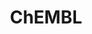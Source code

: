 ---
layout: default
bigquery: https://console.cloud.google.com/bigquery?p=patents-public-data&d=ebi_chembl&page=dataset
citation: '"The ChEMBL database in 2017." Anna Gaulton, Anne Hersey, Michał Nowotka,
  A Patrícia Bento, Jon Chambers, David Mendez, Prudence Mutowo, Francis Atkinson,
  Louisa J Bellis, Elena Cibrián-Uhalte, Mark Davies, Nathan Dedman, Anneli Karlsson,
  María Paula Magariños, John P Overington, George Papadatos, Ines Smit, Andrew R
  Leach Nucleic acids Research (2017) 45 (Database Issue), D945-D954'
contributors: European Bioinformatics Institute
cost: None
description: ChEMBL Data is a manually curated database of small molecules used in
  drug discovery, including information about existing patented drugs.
documentation: 'schema: https://www.ebi.ac.uk/chembl/db_schema


  '
last_edit: 04/11/2022, 07:42:35
location: https://console.cloud.google.com/marketplace/product/google_patents_public_datasets/chembl
maintained_by: EMBL-EBI, an outstation of European Molecular Biology Laboratory
related_publications: '

  ChEMBL: towards direct deposition of bioassay data.


  Mendez D, Gaulton A, Bento AP, Chambers J, De Veij M, Félix E, Magariños MP, Mosquera
  JF, Mutowo P, Nowotka M, Gordillo-Marañón M, Hunter F, Junco L, Mugumbate G, Rodriguez-Lopez
  M, Atkinson F, Bosc N, Radoux CJ, Segura-Cabrera A, Hersey A, Leach AR.


  — Nucleic Acids Res. 2019; 47(D1):D930-D940. doi: 10.1093/nar/gky1075

  '
schema_fields:
- parent_molregno
- species_group_flag
- cell_ontology_id
- active_ingredient
- curation_comment
- l4
- ddd_comment
- molecular_mechanism
- acd_logp
- set_name
- db_version
- l7
- site_id
- level2_description
- src_description
- assay_strain
- qudt_units
- component_synonym
- inorganic_flag
- parent_type
- standard_type
- compound_name
- nda_type
- strength
- issue
- warning_description
- assay_tissue
- natural_product
- assay_source
- sitecomp_id
- activity_id
- stem_class
- stem
- component_id
- innovator_company
- tax_id
- assay_param_id
- predbind_id
- ad_type
- doc_type
- end_position
- assay_desc
- met_conversion
- cell_source_tax_id
- l8
- assay_category
- enzyme_name
- withdrawn_year
- published_type
- tbl
- activity_count
- standard_value
- mecref_id
- applicant_full_name
- job_id
- structure_type
- priority
- published_units
- std_act_id
- chembl_id
- warning_type
- warnref_id
- protein_class_desc
- usan_stem_definition
- mutation
- stat
- ddd_units
- level4
- publication_number
- substrate_record_id
- heavy_atoms
- psa
- abstract
- num_ro5_violations
- last_page
- hbd_lipinski
- ref_type
- standard_units
- assay_type
- first_page
- src_short_name
- prod_pat_id
- first_approval
- level5
- clo_id
- res_stem_id
- mc_target_type
- efo_term
- standard_relation
- source
- published_relation
- withdrawn_flag
- parent_go_id
- bao_endpoint
- l3
- metabolite_record_id
- tid
- accession
- ap_id
- annotation
- withdrawn_country
- who_name
- met_id
- cell_description
- direct_interaction
- comments
- comp_class_id
- efo_id
- delist_flag
- version
- irac_class_id
- db_source
- cx_most_bpka
- related_tid
- mol_atc_id
- level2
- activity_comment
- frac_class_id
- mol_irac_id
- src_compound_id
- assay_tax_id
- cl_lincs_id
- domain_description
- standard_inchi_key
- molfile
- assay_class_id
- molecular_species
- doc_id
- toid
- pchembl_value
- published_value
- enzyme_tid
- country
- cell_id
- short_name
- biocomp_id
- bao_format
- drug_product_flag
- irac_code
- potential_duplicate
- frac_code
- standard_text_value
- lle
- pathway_key
- drug_substance_flag
- normal_range_max
- relationship_desc
- source_domain_id
- mw_freebase
- comp_go_id
- ddd_admr
- num_alerts
- oc_id
- polymer_flag
- prodrug
- relation
- prediction_method
- co_stem_id
- status
- type
- text_value
- warning_class
- curated_by
- l5
- chirality
- src_assay_id
- cx_logd
- approval_date
- log_id
- homologue
- relationship_type
- patent_use_code
- volume
- mc_target_name
- pathway_id
- level3_description
- year
- dosage_form
- pubmed_id
- mw_monoisotopic
- target_desc
- selectivity_comment
- drug_record_id
- max_phase
- met_comment
- entity_type
- pref_name
- units
- creation_date
- target_type
- compound_key
- le
- uberon_id
- ref_url
- hrac_code
- hrac_class_id
- caloha_id
- data_validity_comment
- record_id
- cx_most_apka
- organism
- parent_id
- mol_hrac_id
- uo_units
- result_flag
- l2
- authors
- bei
- cellosaurus_id
- previous_company
- company
- indication_class
- isoform
- mechanism_comment
- trade_name
- parameter_type
- mesh_id
- subgroup
- idx
- rtb
- level4_description
- canonical_smiles
- metref_id
- smarts
- assay_subcellular_fraction
- warning_year
- full_mwt
- num_lipinski_ro5_violations
- ass_cls_map_id
- withdrawn_reason
- target_mapping
- cidx
- tissue_id
- domain_id
- ref_id
- chebi_par_id
- therapeutic_flag
- molsyn_id
- mol_frac_id
- assay_organism
- mec_id
- protein_class_synonym
- patent_expire_date
- sei
- downgraded
- aidx
- active_molregno
- updated_on
- upper_value
- patent_no
- cpd_str_alert_id
- ridx
- usan_year
- normal_range_min
- entity_id
- max_phase_for_ind
- aspect
- domain_type
- smid
- synonyms
- cx_logp
- acd_logd
- relationship
- targrel_id
- withdrawn_class
- description
- mc_tax_id
- hba
- l1
- formulation_id
- protein_class_id
- major_class
- dosed_ingredient
- usan_stem
- level1_description
- variant_id
- journal
- acd_most_bpka
- alert_name
- bao_id
- label
- warning_id
- protclasssyn_id
- cell_source_tissue
- drugind_id
- alert_id
- domain_name
- warning_country
- research_stem
- compd_id
- orig_description
- confidence_score
- cell_source_organism
- level1
- l6
- mesh_heading
- ddd_value
- bto_id
- standard_inchi
- targcomp_id
- topical
- assay_id
- sequence_md5sum
- first_in_class
- atc_code
- site_residues
- standard_flag
- molregno
- title
- mechanism_of_action
- disease_efficacy
- doi
- parameter_value
- assay_test_type
- availability_type
- acd_most_apka
- alogp
- route
- actsm_id
- component_type
- mc_target_accession
- definition
- level3
- usan_stem_id
- name
- molecule_type
- black_box_warning
- alert_set_id
- ddd_id
- site_name
- cell_name
- usan_substem
- as_id
- ro3_pass
- qed_weighted
- path
- tid_fixed
- src_id
- value
- compsyn_id
- start_position
- standard_upper_value
- confidence
- go_id
- helm_notation
- oral
- updated_by
- full_molformula
- hbd
- binding_site_comment
- product_id
- mc_organism
- assay_cell_type
- sequence
- parenteral
- indref_id
- class_level
- rgid
- aromatic_rings
- class_type
- submission_date
- hba_lipinski
- last_active
- ingredient
- action_type
- who_extra
- patent_id
- syn_type
shortname: chembl
tags:
- biotechnology
- health
- chemical
- bioinformatics
- medical
terms_of_use: CC BY-SA 3.0
title: ChEMBL
uuid: e232a192-965c-4ec9-904c-155b6dfe56c5
---